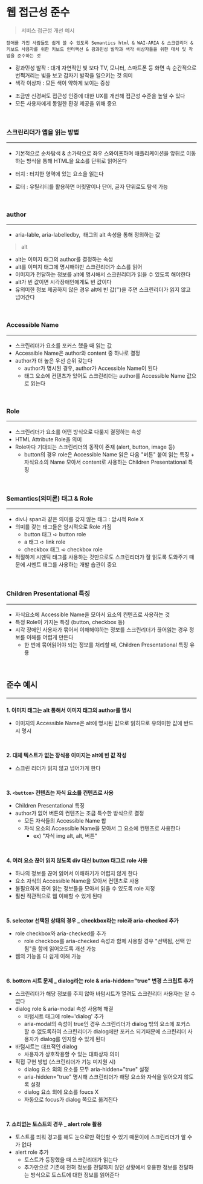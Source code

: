 # 웹 접근성 준수

> 서비스 접근성 개선 예시

    장애를 가진 사람들도 쉽게 쓸 수 있도록 Semantics html & WAI-ARIA & 스크린리더 & 키보드 사용자를 위한 키보드 인터랙션 & 광과민성 발작과 색각 이상자들을 위한 대처 및 작업을 준수하는 것

- 광과민성 발작 : 대개 자연적인 빛 보다 TV, 모니터, 스마트폰 등 화면 속 순간적으로 번쩍거리는 빛을 보고 갑자기 발작을 일으키는 것 의미
- 색각 이상자 : 모든 색이 약하게 보이는 증상

<!-- - 접근성 인증의 대부분은 스크린리더 사용성 개선에 관련되어 있다 -->

- 조금만 신경써도 접근성 인증에 대한 UX를 개선해 접근성 수준을 높일 수 있다
- 모든 사용자에게 동일한 환경 제공을 위해 중요
<!-- - w3의 WAI-ARIA authoring practices, react-aria와 같은 접근성 라이브러리 구현 공부 -->

<br/>

### <b>스크린리더가 앱을 읽는 방법</b><hr/>

- 기본적으로 순차탐색 & 손가락으로 좌우 스와이프하며 애플리케이션을 앞뒤로 이동하는 방식을 통해 HTML을 요소를 단위로 읽어온다

- 터치 : 터치한 영역에 있는 요소을 읽는다
- 로터 : 유틸리티를 활용하면 머릿말이나 단어, 글자 단위로도 탐색 가능

<br/>

### <b>author</b><hr/>

- aria-lable, aria-labelledby, <img/> 태그의 alt 속성을 통해 정의하는 값

> alt

- alt는 이미지 태그의 author를 결정하는 속성
- alt를 이미지 태그에 명시해야만 스크린리더가 소스를 읽어
- 이미지가 전달하는 정보를 alt에 명시해서 스크린리더가 읽을 수 있도록 해야한다
- alt가 빈 값이면 시각장애인에게도 빈 값이다
- 유의미한 정보 제공하지 않은 경우 alt에 빈 값('')을 주면 스크린리더가 읽지 않고 넘어간다

<br/>

### <b>Accessible Name</b><hr/>

- 스크린리더가 요소를 포커스 했을 때 읽는 값
- Accessible Name은 author와 content 중 하나로 결정
- author가 더 높은 우선 순위 갖는다
  - author가 명시된 경우, author가 Accessible Name이 된다
  - 태그 요소에 컨텐츠가 있어도 스크린리더는 author를 Accessible Name 값으로 읽는다

<br/>

### <b>Role</b><hr/>

- 스크린리더가 요소를 어떤 방식으로 다룰지 결정하는 속성
- HTML Attribute Role을 의미
- Role마다 기대되는 스크린리더의 동작이 존재 (alert, button, image 등)
  - button의 경우 role은 Accessible Name 읽은 다음 "버튼" 붙여 읽는 특징 + 자식요소의 Name 모아서 content로 사용하는 Children Presentational 특징

<br/>

### <b>Semantics(의미론) 태그 & Role</b><hr/>

- div나 span과 같은 의미를 갖지 않는 태그 : 암시적 Role X
- 의미를 갖는 태그들은 암시적으로 Role 가짐
  - button 태그 ➪ button role
  - a 태그 ➪ link role
  - checkbox 태그 ➪ checkbox role
- 적절하게 시멘틱 태그를 사용하는 것만으로도 스크린리더가 잘 읽도록 도와주기 때문에 시멘트 태그를 사용하는 개발 습관이 중요

<br/>

### <b>Children Presentational 특징</b><hr/>

- 자식요소에 Accessible Name을 모아서 요소의 컨텐츠로 사용하는 것
- 특정 Role이 가지는 특징 (button, checkbox 등)
- 시각 장애인 사용자가 묶어서 이해해야하는 정보를 스크린리더가 끊어읽는 경우 정보를 이해를 어렵게 만든다
  - 한 번에 묶어읽어야 되는 정보를 처리할 때, Children Presentational 특징 유용

<br/>

## <b>준수 예시</b><hr/>

<b>1. 이미지 태그는 alt 통해서 이미지 태그의 author를 명시</b>

- 이미지의 Accessible Name은 alt에 명시된 값으로 읽히므로 유의미한 값에 반드시 명시

<br/>

<b>2. 대체 텍스트가 없는 장식용 이미지는 alt에 빈 값 작성</b>

- 스크린 리더가 읽지 않고 넘어가게 한다

<br/>

<b>3. `<button>` 컨텐츠는 자식 요소를 컨텐츠로 사용</b>

- Children Presentational 특징
- author가 없어 버튼의 컨텐츠는 조금 특수한 방식으로 결정
  - 모든 자식들의 Accessible Name 합
  - 자식 요소의 Accessible Name을 모아서 그 요소에 컨텐츠로 사용한다
    - ex) "자식 img alt, alt, 버튼"

<br/>

<b>4. 여러 요소 끊어 읽지 않도록 div 대신 button 태그로 role 사용</b>

- 하나의 정보를 끊어 읽어서 이해하기가 어렵지 않게 한다
- 요소 자식의 Accessible Name을 모아서 컨텐츠로 사용
- 불필요하게 끊어 읽는 정보들을 모아서 읽을 수 있도록 role 지정
- 훨씬 직관적으로 웹 이해할 수 있게 된다

<br/>

<b>5. selector 선택된 상태의 경우 \_ checkbox라는 role과 aria-checked 추가</b>

- role checkbox와 aria-checked를 추가
  - role checkbox를 aria-checked 속성과 함께 사용할 경우 "선택됨, 선택 안됨"을 함께 읽어오도록 개선 가능
- 웹의 기능을 다 쉽게 이해 가능

<br/>

<b>6. bottom 시트 문제 \_ dialog라는 role & aria-hidden="true" 변경 스크립트 추가</b>

- 스크린리더가 해당 정보를 주지 않아 바텀시트가 열려도 스크린리더 사용자는 알 수 없다
- dialog role & aria-modal 속성 사용해 해결
  - 바텀시트 태그에 role='dialog' 추가
  - aria-modal의 속성이 true인 경우 스크린리더가 dialog 밖의 요소에 포커스 할 수 없도록하여 스크린리더가 dialog에만 포커스 되기때문에 스크린리더 사용자가 dialog를 인지할 수 있게 된다
- 바텀시트는 대표적인 dialog
  - 사용자가 상호작용할 수 있는 대화상자 의미
- 직접 구현 방법 (스크린리더가 기능 미지원 시)
  - dialog 요소 외의 요소를 모두 aria-hidden="true" 설정
  - aria-hidden="true" 명시해 스크린리더가 해당 요소와 자식을 읽어오지 않도록 설정
  - dialog 요소 외에 요소를 foucs X
  - 자동으로 focus가 dialog 쪽으로 옮겨진다

<br/>

<b>7. 소리없는 토스트의 경우 \_ alert role 활용</b>

- 토스트를 띄워 경고를 해도 눈으로만 확인할 수 있기 때문이에 스크린리더가 알 수가 없다
- alert role 추가
  - 토스트가 등장했을 때 스크린리더가 읽는다
  - 추가만으로 기존에 전혀 정보를 전달하지 않던 상황에서 유용한 정보를 전달하는 방식으로 토스트에 대한 정보를 읽어준다
